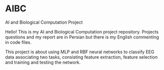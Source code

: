 # AIBC
AI and Biological Computation Project

Hello! This is my AI and Biological Computation project repository. Projects questions and my report are in Persian but there is my English commenting in code files.

This project is about using MLP and RBF neural networks to classify EEG data associating two tasks, consisting feature extraction, feature selection and training and testing the network.

